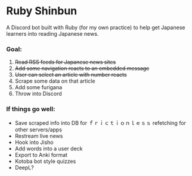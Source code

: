 # Ruby Shinbun
A Discord bot built with Ruby (for my own practice) to help get Japanese learners into reading Japanese news.

### Goal:
<ol>
  <li><del>Read RSS feeds for Japanese news sites</del></li>
  <li><del>Add some navigation reacts to an embedded message</del></li>
  <li><del>User can select an article with number reacts</del></li>
  <li>Scrape some data on that article</li>
  <li>Add some furigana</li>
  <li>Throw into Discord</li>
</ol>

### If things go well:
<ul>
  <li>Save scraped info into DB for ｆｒｉｃｔｉｏｎｌｅｓｓ refetching for other servers/apps</li>
  <li>Restream live news</li>
  <li>Hook into Jisho</li>
  <li>Add words into a user deck</li>
  <li>Export to Anki format</li>
  <li>Kotoba bot style quizzes</li>
  <li>DeepL?</li>
</ul>
